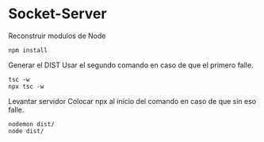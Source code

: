 # Socket-Server

Reconstruir modulos de Node
```
npm install
```

Generar el DIST
Usar el segundo comando en caso de que el primero falle.
```
tsc -w
npx tsc -w
```

Levantar servidor
Colocar npx al inicio del comando en caso de que sin eso falle.
```
nodemon dist/
node dist/
```